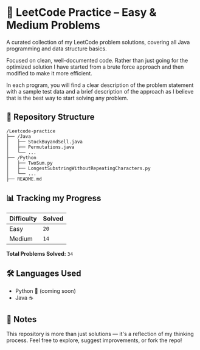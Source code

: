 # 🧠 LeetCode Practice – Easy & Medium Problems
A curated collection of my LeetCode problem solutions, covering all Java programming and data structure basics. 

Focused on clean, well-documented code. Rather than just going for the optimized solution I have started from a brute force approach and then modified to make it more efficient.

In each program, you will find a clear description of the problem statement with a sample test data and a brief description of the approach as I believe that is the best way to start solving any problem.

## 📂 Repository Structure

```text
/Leetcode-practice
├── /Java
│   ├── StockBuyandSell.java
│   ├── Permutations.java
│   └── ...
├── /Python
│   ├── TwoSum.py
│   ├── LongestSubstringWithoutRepeatingCharacters.py
│   └── ...
├── README.md
```



## 📊 Tracking my Progress
| Difficulty | Solved |
|------------|--------|
| Easy       | `20` |
| Medium     | `14` |

**Total Problems Solved:** `34`  

## 🛠️ Languages Used

- Python 🐍 (coming soon)
- Java ☕  


## 📌 Notes
This repository is more than just solutions — it's a reflection of my thinking process. Feel free to explore, suggest improvements, or fork the repo!
